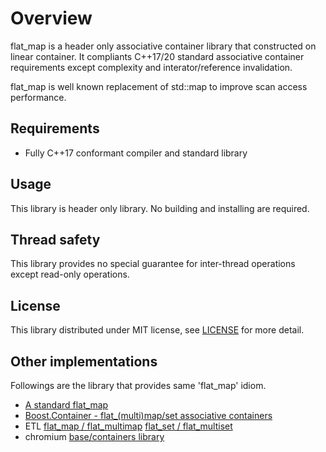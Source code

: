 # Overview

flat\_map is a header only associative container library that constructed on linear container.
It compliants C++17/20 standard associative container requirements except complexity and interator/reference invalidation.

flat\_map is well known replacement of std::map to improve scan access performance.

## Requirements

- Fully C++17 conformant compiler and standard library

## Usage

This library is header only library.
No building and installing are required.

## Thread safety

This library provides no special guarantee for inter-thread operations except read-only operations.

## License

This library distributed under MIT license, see [LICENSE](../LICENSE) for more detail.

## Other implementations

Followings are the library that provides same 'flat\_map' idiom.

- [A standard flat\_map](http://www.open-std.org/jtc1/sc22/wg21/docs/papers/2022/p0429r9.pdf)
- [Boost.Container - flat_(multi)map/set associative containers](https://www.boost.org/doc/html/container/non_standard_containers.html#container.non_standard_containers.flat_xxx)
- ETL [flat\_map / flat\_multimap](https://www.etlcpp.com/flat_map.html) [flat\_set / flat\_multiset](https://www.etlcpp.com/flat_set.html)
- chromium [base/containers library](https://chromium.googlesource.com/chromium/src/+/HEAD/base/containers/README.md#base_flat_map-and-base_flat_set)
